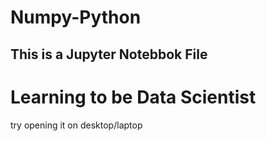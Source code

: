 # Numpy-Python
## This is a Jupyter Notebbok File
# Learning to be Data Scientist

try opening it on desktop/laptop
